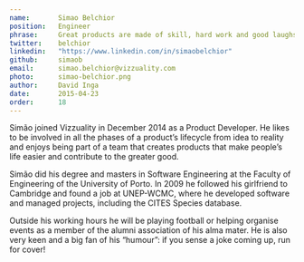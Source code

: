 ```yaml
---
name:       Simao Belchior
position:   Engineer
phrase:     Great products are made of skill, hard work and good laughs.
twitter:    belchior
linkedin:   "https://www.linkedin.com/in/simaobelchior"
github:		simaob
email:      simao.belchior@vizzuality.com
photo:      simao-belchior.png
author:     David Inga
date:       2015-04-23
order:      18
---
```


Simão joined Vizzuality in December 2014 as a Product Developer. He likes to be involved in all the phases of a product’s lifecycle from idea to reality and enjoys being part of a team that creates products that make people’s life easier and contribute to the greater good. 

Simão did his degree and masters in Software Engineering at the Faculty of Engineering of the University of Porto. In 2009 he followed his girlfriend to Cambridge and found a job at UNEP-WCMC, where he developed software and managed projects, including the CITES Species database. 

Outside his working hours he will be playing football or helping organise events as a member of the alumni association of his alma mater. He is also very keen and a big fan of his “humour”: if you sense a joke coming up, run for cover!  
